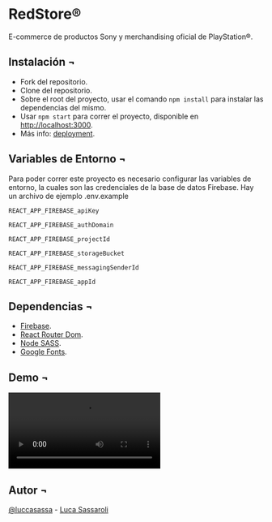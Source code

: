 # RedStore®

E-commerce de productos Sony y merchandising oficial de PlayStation®.

## Instalación ¬

- Fork del repositorio.
- Clone del repositorio.
- Sobre el root del proyecto, usar el comando `npm install` para instalar las dependencias del mismo.
- Usar `npm start` para correr el proyecto, disponible en [http://localhost:3000](http://localhost:3000).
- Más info: [deployment](https://facebook.github.io/create-react-app/docs/deployment).

## Variables de Entorno ¬

Para poder correr este proyecto es necesario configurar las variables de entorno, la cuales son las credenciales de la base de datos Firebase. Hay un archivo de ejemplo .env.example

`REACT_APP_FIREBASE_apiKey`

`REACT_APP_FIREBASE_authDomain`

`REACT_APP_FIREBASE_projectId`

`REACT_APP_FIREBASE_storageBucket`

`REACT_APP_FIREBASE_messagingSenderId`

`REACT_APP_FIREBASE_appId`

## Dependencias ¬

- [Firebase](https://firebase.google.com/).
- [React Router Dom](https://v5.reactrouter.com/web/guides/quick-start).
- [Node SASS](https://www.npmjs.com/package/node-sass).
- [Google Fonts](https://fonts.google.com/).

## Demo ¬

<video src="https://user-images.githubusercontent.com/58986949/115314310-805b2780-a1a7-11eb-8558-648a367ea231.mp4"></video>

## Autor ¬

[@luccasassa](https://github.com/luccasassa/) - [Luca Sassaroli](https://www.linkedin.com/in/luca-sassaroli-2772531a2/)